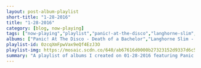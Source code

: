 ```yaml
---
layout: post-album-playlist
short-title: "1-28-2016"
title: "1-28-2016"
category: [blog, now-playing]
tags: ["now-playing","playlist","panic!-at-the-disco","langhorne-slim","various-artists","nyles-lannon","saves-the-day","the-vines","abandoned-pools","the-beatles"]
albums: ["Panic! At The Disco - Death of a Bachelor","Langhorne Slim - Langhorne Slim","Various Artists - Hozier","Nyles Lannon - Falling Inside","Saves The Day - Through Being Cool","The Vines - Wicked Nature","Abandoned Pools - Somnambulist","The Beatles - Rubber Soul (Remastered)"]
playlist-id: 0zcqXmFpwVax9eQf4EzJ3O
playlist-img: https://mosaic.scdn.co/640/ab67616d0000b27323152d9337d6c57b116ed13aab67616d0000b27323bde4e85a5ca2e34b78f57bab67616d0000b27383a07a78002c34ce64ed569fab67616d0000b273eea92dd8ccac2cc78e01c698
summary: "A playlist of albums I created on 01-28-2016 featuring Panic! At The Disco, Langhorne Slim, Various Artists, Nyles Lannon, Saves The Day, The Vines, Abandoned Pools, and The Beatles"
---
```

